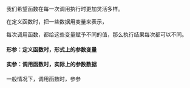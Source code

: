 我们希望函数在每一次调用执行时更加灵活多样。

在定义函数时，把一些数据用变量来表示，

每次调用函数，都给这些变量赋予不同的值，那么执行结果每次都可以不同。

#### 形参：定义函数时，形式上的参数变量

#### 实参：调用函数时，实际上的参数数据

一般情况下，调用函数时，参参


